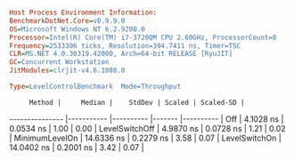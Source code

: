 ```ini

Host Process Environment Information:
BenchmarkDotNet.Core=v0.9.9.0
OS=Microsoft Windows NT 6.2.9200.0
Processor=Intel(R) Core(TM) i7-3720QM CPU 2.60GHz, ProcessorCount=8
Frequency=2533306 ticks, Resolution=394.7411 ns, Timer=TSC
CLR=MS.NET 4.0.30319.42000, Arch=64-bit RELEASE [RyuJIT]
GC=Concurrent Workstation
JitModules=clrjit-v4.6.1080.0

Type=LevelControlBenchmark  Mode=Throughput  

```
         Method |     Median |    StdDev | Scaled | Scaled-SD |
--------------- |----------- |---------- |------- |---------- |
            Off |  4.1028 ns | 0.0534 ns |   1.00 |      0.00 |
 LevelSwitchOff |  4.9870 ns | 0.0728 ns |   1.21 |      0.02 |
 MinimumLevelOn | 14.6336 ns | 0.2279 ns |   3.58 |      0.07 |
  LevelSwitchOn | 14.0402 ns | 0.2001 ns |   3.42 |      0.07 |
